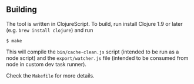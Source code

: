 ## Building

The tool is written in ClojureScript.
To build, run install Clojure 1.9 or later (e.g. `brew install clojure`) and run

```
$ make
```

This will compile the `bin/cache-clean.js` script (intended to be run as a node script) and the `export/watcher.js` file (intended to be consumed from node in custom dev task runner).

Check the `Makefile` for more details.
